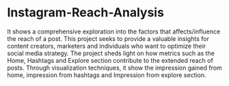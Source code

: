 # Instagram-Reach-Analysis
It shows a comprehensive exploration into the factors that  affects/influence the reach of a post. This project seeks to provide a valuable insights for content creators, marketers and individuals who want to optimize their social media strategy.
The project sheds light on how metrics such as the Home, Hashtags and Explore section contribute to the extended reach of posts.
Through visualization techniques, it show the impression gained from home, impression from hashtags and Impression from explore section.
